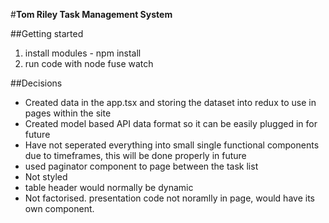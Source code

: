 #__Tom Riley Task Management System__

##Getting started 
1. install modules - npm install 
2. run code with node fuse watch

##Decisions 
- Created data in the app.tsx and storing the dataset into redux to use in pages within the site
- Created model based API data format so it can be easily plugged in for future
- Have not seperated everything into small single functional components due to timeframes, this will be done properly in future
- used paginator component to page between the task list
- Not styled 
- table header would normally be dynamic
- Not factorised. presentation code not noramlly in page, would have its own component.

